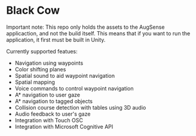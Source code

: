 # Black Cow

Important note: This repo only holds the assets to the AugSense applicaction, and not the build itself. This means that if you want to run the application, it first must be built in Unity.

Currently supported featues:
- Navigation using waypoints
- Color shifting planes
- Spatial sound to aid waypoint navigation
- Spatial mapping
- Voice commands to control waypoint navigation
- A* navigation to user gaze
- A* navigation to tagged objects
- Collision course detection with tables using 3D audio
- Audio feedback to user's gaze
- Integration with Touch OSC
- Integration with Microsoft Cognitive API

